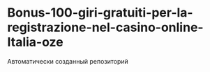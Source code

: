 # Bonus-100-giri-gratuiti-per-la-registrazione-nel-casino-online-Italia-oze
Автоматически созданный репозиторий
